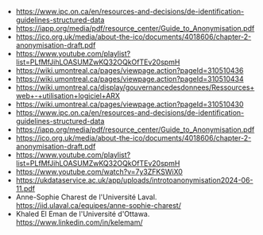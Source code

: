 - https://www.ipc.on.ca/en/resources-and-decisions/de-identification-guidelines-structured-data
- https://iapp.org/media/pdf/resource_center/Guide_to_Anonymisation.pdf
- https://ico.org.uk/media/about-the-ico/documents/4018606/chapter-2-anonymisation-draft.pdf
- https://www.youtube.com/playlist?list=PLfMfJihLOASUMZwKQ32OQkOfTEv20spmH
- https://wiki.umontreal.ca/pages/viewpage.action?pageId=310510436
- https://wiki.umontreal.ca/pages/viewpage.action?pageId=310510434
- https://wiki.umontreal.ca/display/gouvernancedesdonnees/Ressources+web+-+utilisation+logiciel+ARX
- https://wiki.umontreal.ca/pages/viewpage.action?pageId=310510430
- https://www.ipc.on.ca/en/resources-and-decisions/de-identification-guidelines-structured-data
- https://iapp.org/media/pdf/resource_center/Guide_to_Anonymisation.pdf
- https://ico.org.uk/media/about-the-ico/documents/4018606/chapter-2-anonymisation-draft.pdf
- https://www.youtube.com/playlist?list=PLfMfJihLOASUMZwKQ32OQkOfTEv20spmH
- https://www.youtube.com/watch?v=7y3ZFKSWiX0
- https://ukdataservice.ac.uk/app/uploads/introtoanonymisation2024-06-11.pdf
- Anne-Sophie Charest de l'Université Laval. https://iid.ulaval.ca/equipes/anne-sophie-charest/
- Khaled El Eman de l'Université d'Ottawa. https://www.linkedin.com/in/kelemam/
